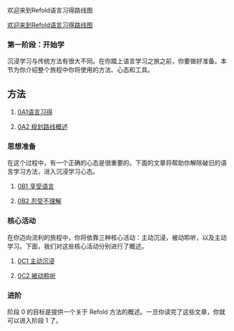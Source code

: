 欢迎来到Refold语言习得路线图

[欢迎来到Refold语言习得路线图](https://refold.la/roadmap/stage-0/overview)

### 第一阶段：开始学

沉浸学习与传统方法有很大不同。在你踏上语言学习之旅之前，你要做好准备。本节为你介绍整个旅程中你将使用的方法、心态和工具。

## 方法

1. [0A1语言习得]()

2. [0A2 规划路线概述]()

### 思想准备

在这个过程中，有一个正确的心态是很重要的。下面的文章将帮助你解除破旧的语言学习方法，进入沉浸学习心态。

1. [0B1 享受语言]()

2. [0B2 忍受不理解]()

### 核心活动

在你迈向流利的旅程中，你将依靠三种核心活动：主动沉浸，被动聆听，以及主动学习。下面，我们对这些核心活动分别进行了概述。

1. [0C1 主动沉浸]()

2. [0C2 被动聆听]()

### 进阶

阶段 0 的目标是提供一个关于 Refold 方法的概述。一旦你读完了这些文章，你就可以进入阶段 1 了。